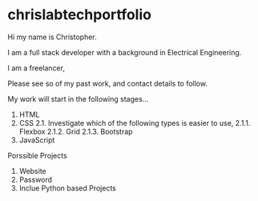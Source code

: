 # chrislabtechportfolio
 
 Hi my name is Christopher. 

 I am a full stack developer with a background in Electrical Engineering. 

 I am a freelancer, 

 Please see so of my past work, and contact details to follow.

My work will start in the following stages...

1. HTML
2. CSS
2.1. Investigate which of the following types is easier to use,
    2.1.1. Flexbox
    2.1.2. Grid
    2.1.3. Bootstrap
3. JavaScript

Porssible Projects 
1. Website
2. Password
3. Inclue Python based Projects
